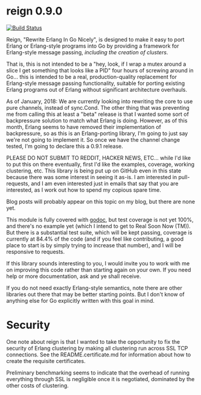 reign 0.9.0
===========

[![Build Status](https://travis-ci.org/thejerf/reign.png?branch=master)](https://travis-ci.org/thejerf/reign)

Reign, "Rewrite Erlang In Go Nicely", is designed to make it easy to port
Erlang or Erlang-style programs into Go by providing a framework for
Erlang-style message passing, _including the creation of clusters_.

That is, this is not intended to be a "hey, look, if I wrap a mutex around
a slice I get something that looks like a PID" four hours of screwing
around in Go... this is intended to be a real, production-quality
replacement for Erlang-style message passing functionality, suitable for
porting existing Erlang programs out of Erlang without significant
architecture overhauls.

As of January, 2018: We are currently looking into rewriting the core
to use pure channels, instead of sync.Cond. The other thing that was
preventing me from calling this at least a "beta" release is that I
wanted some sort of backpressure solution to match what Erlang is doing.
However, as of this month, Erlang seems to have removed their implementation
of backpressure, so as this is an Erlang-porting library, I'm going to
just say we're not going to implement it. So once we have the channel
change tested, I'm going to declare this a 0.9.1 release.

PLEASE DO NOT SUBMIT TO REDDIT, HACKER NEWS, ETC... while I'd like to put
this on there eventually, first I'd like the examples, coverage, working
clustering, etc. This library is being put up on GitHub even in this state
because there was some interest in seeing it as-is. I am interested in
pull-requests, and I am even interested just in emails that say that you
are interested, as I work out how to spend my copious spare time.

Blog posts will probably appear on this topic on my blog, but there are
none yet.

This module is fully covered with
[godoc](http://godoc.org/github.com/thejerf/reign), but test coverage is
not yet 100%, and there's no example yet (which I intend to get to Real
Soon Now (TM)). But there is a substantial test suite, which will be kept
passing, coverage is currently at 84.4% of the code (and if you feel like
contributing, a good place to start is by simply trying to increase that
number), and I will be responsive to requests.

If this library sounds interesting to you, I would invite you to work with
me on improving this code rather than starting again on your own. If you
need help or more documentation, ask and ye shall receive.

If you do not need exactly Erlang-style semantics, note there are other
libraries out there that may be better starting points. But I don't know of
anything else for Go explicitly written with this goal in mind.

Security
========

One note about reign is that I wanted to take the opportunity to fix the
security of Erlang clustering by making all clustering run across SSL TCP
connections. See the README.certificate.md for information about how to
create the requisite certificates.

Preliminary benchmarking seems to indicate that the overhead of running
everything through SSL is negligible once it is negotiated, dominated
by the other costs of clustering.
